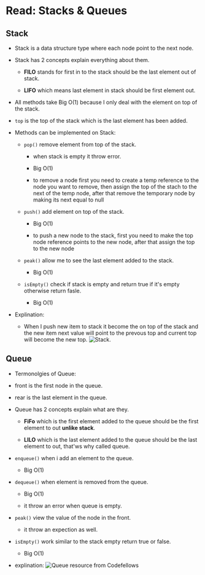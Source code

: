 # Read: Stacks & Queues

## Stack

* Stack is a data structure type where each node point to the next node.

* Stack has 2 concepts explain everything about them.

  * **FILO** stands for first in to the stack should be the last element out of stack.

  * **LIFO** which means last element in stack should be first element out.

* All methods take  Big O(1) because I only deal with the element on top of the stack.

*  `top` is the top of the stack which is the last element has been added.

* Methods can be implemented on Stack:

  * `pop()` remove element from top of the stack.

    * when stack is empty it throw error.

    * Big O(1)

    * to remove a node first you need to create a temp reference to the node you want to remove, then assign the top of the stach to the next of the temp node, after that remove the temporary node by making its next equal to null

  * `push()` add element on top of the stack.

    * Big O(1)

    * to push a new node to the stack, first you need to make the top node reference points to the new node, after that assign the top to the new node
 

  * `peak()` allow me to see the last element added to the stack.

    * Big O(1)

  * `isEmpty()` check if stack is empty and return true if it's empty otherwise return fasle.

    * Big O(1)

* Explination: 

  * When I push new item to stack it become the on top of the stack and the new item next value will point to the prevous top and current top will become the new top.
 ![Stack](https://codefellows.github.io/common_curriculum/data_structures_and_algorithms/Code_401/class-10/resources/images/stack1.PNG).

## Queue

* Termonolgies of Queue:

* front is the first node in the queue.

* rear is the last element in the queue.

* Queue has 2 concepts explain what are they.

  * **FiFo** which is the first element added to the queue should be the first element to out **unlike stack**.

  * **LILO** which is the last element added to the queue should be the last element to out, that'ws why called queue.

* `enqueue()` when i add an element to the queue.

  * Big O(1)

* `dequeue()` when element is removed from the queue.

  * Big O(1)

  * it throw an error when queue is empty.

* `peak()` view the value of the node in the front.

  * it throw an expection as well.

* `isEmpty()` work similar to the stack empty return true or false.

  * Big O(1)

* explination:
 ![Queue resource from Codefellows](https://codefellows.github.io/common_curriculum/data_structures_and_algorithms/Code_401/class-10/resources/images/Queue.PNG)

